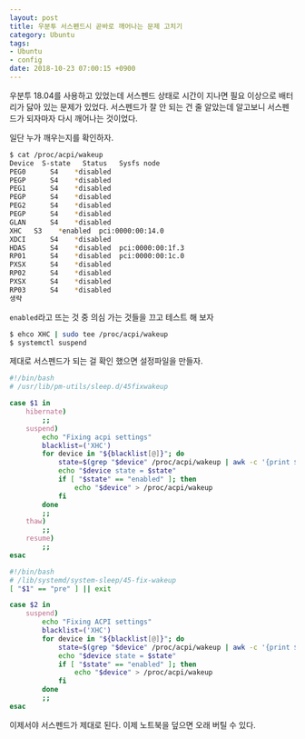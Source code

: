 ```yaml
---
layout: post
title: 우분투 서스펜드시 곧바로 깨어나는 문제 고치기
category: Ubuntu
tags:
- Ubuntu
- config
date: 2018-10-23 07:00:15 +0900
---
```


우분투 18.04를 사용하고 있었는데 서스펜드 상태로 시간이 지나면 필요 이상으로 배터리가 닳아 있는 문제가 있었다. 서스펜드가 잘 안 되는 건 줄 알았는데 알고보니 서스펜드가 되자마자 다시 깨어나는 것이었다.

일단 누가 깨우는지를 확인하자.

```sh
$ cat /proc/acpi/wakeup
Device	S-state	  Status   Sysfs node
PEG0	  S4	*disabled
PEGP	  S4	*disabled
PEG1	  S4	*disabled
PEGP	  S4	*disabled
PEG2	  S4	*disabled
PEGP	  S4	*disabled
GLAN	  S4	*disabled
XHC	  S3	*enabled  pci:0000:00:14.0
XDCI	  S4	*disabled
HDAS	  S4	*disabled  pci:0000:00:1f.3
RP01	  S4	*disabled  pci:0000:00:1c.0
PXSX	  S4	*disabled
RP02	  S4	*disabled
PXSX	  S4	*disabled
RP03	  S4	*disabled
생략
```

`enabled`라고 뜨는 것 중 의심 가는 것들을 끄고 테스트 해 보자

```sh
$ ehco XHC | sudo tee /proc/acpi/wakeup
$ systemctl suspend
```

제대로 서스펜드가 되는 걸 확인 했으면 설정파일을 만들자.

```sh
#!/bin/bash
# /usr/lib/pm-utils/sleep.d/45fixwakeup

case $1 in
    hibernate)
        ;;
    suspend)
        echo "Fixing acpi settings"
        blacklist=('XHC')
        for device in "${blacklist[@]}"; do
            state=$(grep "$device" /proc/acpi/wakeup | awk -c '{print $3}' | tr -d '*')
            echo "$device state = $state"
            if [ "$state" == "enabled" ]; then
                echo "$device" > /proc/acpi/wakeup
            fi
        done
        ;;
    thaw)
        ;;
    resume)
        ;;
esac
```

```sh
#!/bin/bash
# /lib/systemd/system-sleep/45-fix-wakeup
[ "$1" == "pre" ] || exit

case $2 in
    suspend)
        echo "Fixing ACPI settings"
        blacklist=('XHC')
        for device in "${blacklist[@]}"; do
            state=$(grep "$device" /proc/acpi/wakeup | awk -c '{print $3}' | tr -d '*')
            echo "$device state = $state"
            if [ "$state" == "enabled" ]; then
                echo "$device" > /proc/acpi/wakeup
            fi
        done
        ;;
esac
```

이제서야 서스펜드가 제대로 된다. 이제 노트북을 덮으면 오래 버틸 수 있다.
